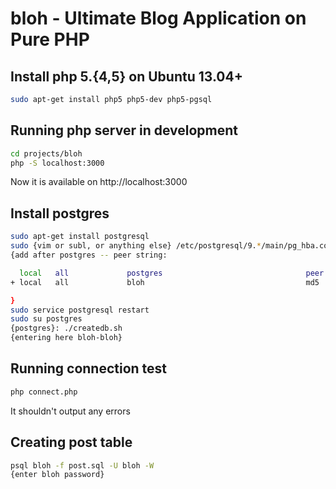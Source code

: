 # bloh - Ultimate Blog Application on Pure PHP

## Install php 5.{4,5} on Ubuntu 13.04+

```bash
sudo apt-get install php5 php5-dev php5-pgsql
```

## Running php server in development

```bash
cd projects/bloh
php -S localhost:3000
```

Now it is available on http://localhost:3000

## Install postgres

```bash
sudo apt-get install postgresql
sudo {vim or subl, or anything else} /etc/postgresql/9.*/main/pg_hba.conf
{add after postgres -- peer string:

  local   all             postgres                                peer
+ local   all             bloh                                    md5

}
sudo service postgresql restart
sudo su postgres
{postgres}: ./createdb.sh
{entering here bloh-bloh}
```

## Running connection test

```bash
php connect.php
```

It shouldn't output any errors

## Creating post table

```bash
psql bloh -f post.sql -U bloh -W
{enter bloh password}
```


